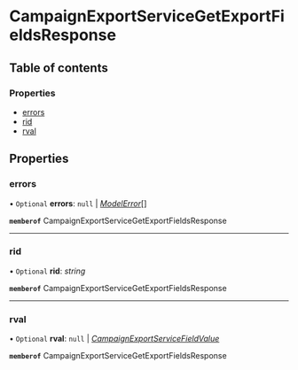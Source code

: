 # CampaignExportServiceGetExportFieldsResponse


## Table of contents

### Properties

- [errors](campaignexportservicegetexportfieldsresponse.md#errors)
- [rid](campaignexportservicegetexportfieldsresponse.md#rid)
- [rval](campaignexportservicegetexportfieldsresponse.md#rval)

## Properties

### errors

• `Optional` **errors**: ``null`` \| [*ModelError*](modelerror.md)[]

**`memberof`** CampaignExportServiceGetExportFieldsResponse

___

### rid

• `Optional` **rid**: *string*

**`memberof`** CampaignExportServiceGetExportFieldsResponse

___

### rval

• `Optional` **rval**: ``null`` \| [*CampaignExportServiceFieldValue*](campaignexportservicefieldvalue.md)

**`memberof`** CampaignExportServiceGetExportFieldsResponse
